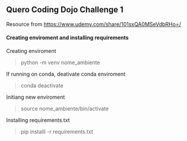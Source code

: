 ## Quero Coding Dojo Challenge 1
Resource from https://www.udemy.com/share/101sxQA0MSeVdbRHo=/

#### Creating enviroment and installing requirements

Creating enviroment
> python -m venv nome_ambiente

If running on conda, deativate conda enviroment
> conda deactivate

Initiang new enviroment
> source nome_ambiente/bin/activate

Installing requirements.txt
> pip installl -r requirements.txt
